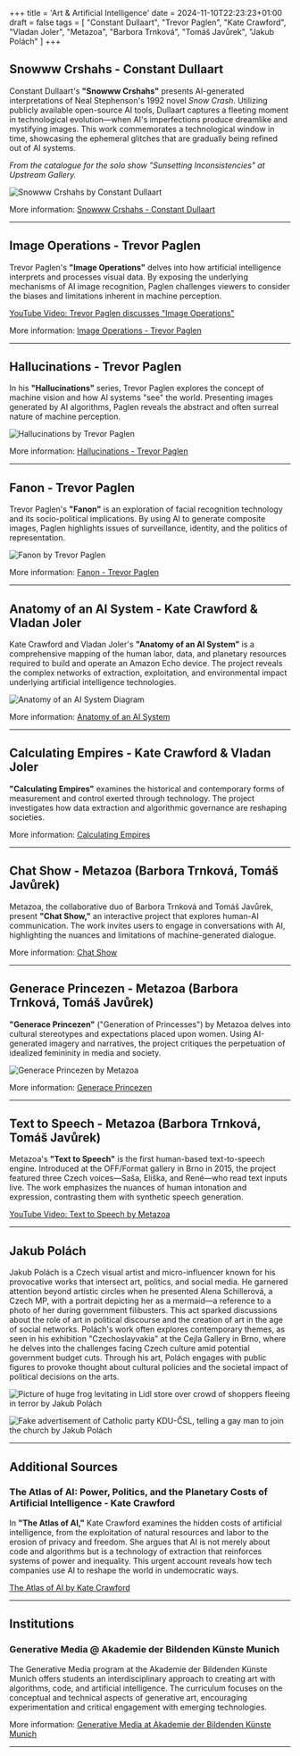 +++
title = 'Art & Artificial Intelligence'
date = 2024-11-10T22:23:23+01:00
draft = false
tags = [
    "Constant Dullaart",
    "Trevor Paglen",
    "Kate Crawford",
    "Vladan Joler",
    "Metazoa",
    "Barbora Trnková",
    "Tomáš Javůrek",
    "Jakub Polách"
]
+++

## Snowww Crshahs - Constant Dullaart

Constant Dullaart's **"Snowww Crshahs"** presents AI-generated interpretations of Neal Stephenson's 1992 novel *Snow Crash*. Utilizing publicly available open-source AI tools, Dullaart captures a fleeting moment in technological evolution—when AI's imperfections produce dreamlike and mystifying images. This work commemorates a technological window in time, showcasing the ephemeral glitches that are gradually being refined out of AI systems.

*From the catalogue for the solo show "Sunsetting Inconsistencies" at Upstream Gallery.*

![Snowww Crshahs by Constant Dullaart](https://www.constantdullaart.com/img/12/6602cf8883b38.jpg)

More information: [Snowww Crshahs - Constant Dullaart](https://www.constantdullaart.com/projects/snowww-crshahs)

---

## Image Operations - Trevor Paglen

Trevor Paglen's **"Image Operations"** delves into how artificial intelligence interprets and processes visual data. By exposing the underlying mechanisms of AI image recognition, Paglen challenges viewers to consider the biases and limitations inherent in machine perception.

[YouTube Video: Trevor Paglen discusses "Image Operations"](https://www.youtube.com/watch?v=jfuYG5Erik8)

More information: [Image Operations - Trevor Paglen](https://paglen.studio/2020/05/22/clouds/)

---

## Hallucinations - Trevor Paglen

In his **"Hallucinations"** series, Trevor Paglen explores the concept of machine vision and how AI systems "see" the world. Presenting images generated by AI algorithms, Paglen reveals the abstract and often surreal nature of machine perception.

![Hallucinations by Trevor Paglen](https://paglen.studio/wp-content/uploads/2020/06/Palgen-Vampire_2017.jpg)

More information: [Hallucinations - Trevor Paglen](https://paglen.studio/2020/04/09/hallucinations/)

---

## Fanon - Trevor Paglen

Trevor Paglen's **"Fanon"** is an exploration of facial recognition technology and its socio-political implications. By using AI to generate composite images, Paglen highlights issues of surveillance, identity, and the politics of representation.

![Fanon by Trevor Paglen](https://paglen.studio/wp-content/uploads/2020/05/Paglen-Fanon_2017.jpg)

More information: [Fanon - Trevor Paglen](https://paglen.studio/2020/04/09/fanon/)

---

## Anatomy of an AI System - Kate Crawford & Vladan Joler

Kate Crawford and Vladan Joler's **"Anatomy of an AI System"** is a comprehensive mapping of the human labor, data, and planetary resources required to build and operate an Amazon Echo device. The project reveals the complex networks of extraction, exploitation, and environmental impact underlying artificial intelligence technologies.

![Anatomy of an AI System Diagram](https://anatomyof.ai/img/mechanical-turk.svg)

More information: [Anatomy of an AI System](https://anatomyof.ai/)

---

## Calculating Empires - Kate Crawford & Vladan Joler

**"Calculating Empires"** examines the historical and contemporary forms of measurement and control exerted through technology. The project investigates how data extraction and algorithmic governance are reshaping societies.

More information: [Calculating Empires](https://calculatingempires.net/)

---

## Chat Show - Metazoa (Barbora Trnková, Tomáš Javůrek)

Metazoa, the collaborative duo of Barbora Trnková and Tomáš Javůrek, present **"Chat Show,"** an interactive project that explores human-AI communication. The work invites users to engage in conversations with AI, highlighting the nuances and limitations of machine-generated dialogue.

More information: [Chat Show](https://chatshow.metazoa.org/)

---

## Generace Princezen - Metazoa (Barbora Trnková, Tomáš Javůrek)

**"Generace Princezen"** ("Generation of Princesses") by Metazoa delves into cultural stereotypes and expectations placed upon women.
Using AI-generated imagery and narratives, the project critiques the perpetuation of idealized femininity in media and society.

![Generace Princezen by Metazoa](princezna.png)

More information: [Generace Princezen](https://generaceprincezen.cz/)

---

## Text to Speech - Metazoa (Barbora Trnková, Tomáš Javůrek)

Metazoa's **"Text to Speech"** is the first human-based text-to-speech engine. Introduced at the OFF/Format gallery in Brno in 2015, the project featured three Czech voices—Saša, Eliška, and René—who read text inputs live. The work emphasizes the nuances of human intonation and expression, contrasting them with synthetic speech generation.

[YouTube Video: Text to Speech by Metazoa](https://www.youtube.com/watch?v=8d_xSpAXbsE)

---

## Jakub Polách

Jakub Polách is a Czech visual artist and micro-influencer known for his provocative works that intersect art, politics, and social media.
He garnered attention beyond artistic circles when he presented Alena Schillerová, a Czech MP, with a portrait depicting her as a mermaid—a reference to a photo of her during government filibusters.
This act sparked discussions about the role of art in political discourse and the creation of art in the age of social networks. 
Polách's work often explores contemporary themes, as seen in his exhibition "Czechoslayvakia" at the Cejla Gallery in Brno, where he delves into the challenges facing Czech culture amid potential government budget cuts.
Through his art, Polách engages with public figures to provoke thought about cultural policies and the societal impact of political decisions on the arts.

![Picture of huge frog levitating in Lidl store over crowd of shoppers fleeing in terror by Jakub Polách](cover.png)

![Fake advertisement of Catholic party KDU-ČSL, telling a gay man to join the church by Jakub Polách](foka2.png)

---

## Additional Sources

### The Atlas of AI: Power, Politics, and the Planetary Costs of Artificial Intelligence - Kate Crawford

In **"The Atlas of AI,"** Kate Crawford examines the hidden costs of artificial intelligence, from the exploitation of natural resources and labor to the erosion of privacy and freedom. She argues that AI is not merely about code and algorithms but is a technology of extraction that reinforces systems of power and inequality. This urgent account reveals how tech companies use AI to reshape the world in undemocratic ways.

[The Atlas of AI by Kate Crawford](https://library.memoryoftheworld.org/#/book/03d27135-1664-4e96-9823-39523644c0c5)

---

## Institutions

### Generative Media @ Akademie der Bildenden Künste Munich

The Generative Media program at the Akademie der Bildenden Künste Munich offers students an interdisciplinary approach to creating art with algorithms, code, and artificial intelligence. The curriculum focuses on the conceptual and technical aspects of generative art, encouraging experimentation and critical engagement with emerging technologies.

More information: [Generative Media at Akademie der Bildenden Künste Munich](https://generativemedia.net/information-for-students/)

---